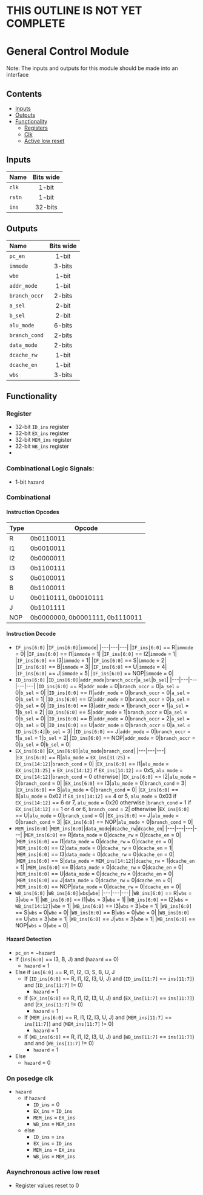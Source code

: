 # THIS OUTLINE IS NOT YET COMPLETE #

# General Control Module #
Note: The inputs and outputs for this module should be made into an interface

## Contents
* [Inputs](#inputs)
* [Outputs](#outputs)
* [Functionality](#functionality)
  * [Registers](#registers)
  * [Clk](#on-posedge-clk)
  * [Active low reset](#asynchronous-active-low-reset)

## Inputs
|Name|Bits wide|
|:---|:---:|
|```clk```|1-bit|
|```rstn```|1-bit|
|```ins```|32-bits|

## Outputs
|Name|Bits wide|
|:---|:---:|
|```pc_en```|1-bit|
|```immode```|3-bits|
|```wbe```|1-bit|
|```addr_mode```|1-bit|
|```branch_occr```|2-bits|
|```a_sel```|2-bit|
|```b_sel```|2-bit|
|```alu_mode```|6-bits|
|```branch_cond```|2-bits|
|```data_mode```|2-bits|
|```dcache_rw```|1-bit|
|```dcache_en```|1-bit|
|```wbs```|3-bits|

## Functionality
### Register
  - 32-bit ```ID_ins``` register
  - 32-bit ```EX_ins``` register
  - 32-bit ```MEM_ins``` register
  - 32-bit ```WB_ins``` register
  - 
### **Combinational Logic Signals:**
  - 1-bit ```hazard```
    
### Combinational

#### Instruction Opcodes

|Type|Opcode|
|---|---|
|R|0b0110011|
|I1|0b0010011|
|I2|0b0000011|
|I3|0b1100111|
|S|0b0100011|
|B|0b1100011|
|U|0b0110111, 0b0010111|
|J|0b1101111|
|NOP|0b0000000, 0b0001111, 0b1110011|
  
#### Instruction Decode
- ```IF_ins[6:0]```
    |```IF_ins[6:0]```|```immode```|
    |---|---|---|
    |```IF_ins[6:0]``` == R|```immode``` = 0|
    |```IF_ins[6:0]``` == I1|```immode``` = 1|
    |```IF_ins[6:0]``` == I2|```immode``` = 1|
    |```IF_ins[6:0]``` == I3|```immode``` = 1|
    |```IF_ins[6:0]``` == S|```immode``` = 2|
    |```IF_ins[6:0]``` == B|```immode``` = 3|
    |```IF_ins[6:0]``` == U|```immode``` = 4|
    |```IF_ins[6:0]``` == J|```immode``` = 5|
    |```IF_ins[6:0]``` == NOP|```immode``` = 0|
- ```ID_ins[6:0]```
    |```ID_ins[6:0]```|```addr_mode```|```branch_occr```|```a_sel```|```b_sel```|
    |---|---|---|---|---|
    |```ID_ins[6:0]``` == R|```addr_mode``` = 0|```branch_occr``` = 0|```a_sel``` = 0|```b_sel``` = 0|
    |```ID_ins[6:0]``` == I1|```addr_mode``` = 0|```branch_occr``` = 0|```a_sel``` = 0|```b_sel``` = 1|
    |```ID_ins[6:0]``` == I2|```addr_mode``` = 0|```branch_occr``` = 0|```a_sel``` = 0|```b_sel``` = 0|
    |```ID_ins[6:0]``` == I3|```addr_mode``` = 1|```branch_occr``` = 1|```a_sel``` = 1|```b_sel``` = 2|
    |```ID_ins[6:0]``` == S|```addr_mode``` = 1|```branch_occr``` = 0|```a_sel``` = 0|```b_sel``` = 0|
    |```ID_ins[6:0]``` == B|```addr_mode``` = 0|```branch_occr``` = 2|```a_sel``` = 0|```b_sel``` = 0|
    |```ID_ins[6:0]``` == U|```addr_mode``` = 0|```branch_occr``` = 0|```a_sel``` = ```ID_ins[5:4]```|```b_sel``` = 3|
    |```ID_ins[6:0]``` == J|```addr_mode``` = 0|```branch_occr``` = 1|```a_sel``` = 1|```b_sel``` = 2|
    |```ID_ins[6:0]``` == NOP|```addr_mode``` = 0|```branch_occr``` = 0|```a_sel``` = 0|```b_sel``` = 0|
- ```EX_ins[6:0]```
    |```EX_ins[6:0]```|```alu_mode```|```branch_cond```|
    |---|---|---|
    |```EX_ins[6:0]``` == R|```alu_mode``` = ```EX_ins[31:25]``` + ```EX_ins[14:12]```|```branch_cond``` = 0|
    |```EX_ins[6:0]``` == I1|```alu_mode``` = ```EX_ins[31:25]``` + ```EX_ins[14:12]``` if ```EX_ins[14:12]``` == 0x5, ```alu_mode``` = ```EX_ins[14:12]```|```branch_cond``` = 0 otherwise|
    |```EX_ins[6:0]``` == I2|```alu_mode``` = 0|```branch_cond``` = 0|
    |```EX_ins[6:0]``` == I3|```alu_mode``` = 0|```branch_cond``` = 3|
    |```EX_ins[6:0]``` == S|```alu_mode``` = 0|```branch_cond``` = 0|
    |```EX_ins[6:0]``` == B|```alu_mode``` = 0x02 if ```EX_ins[14:12]``` == 4 or 5, ```alu_mode``` = 0x03 if ```EX_ins[14:12]``` == 6 or 7, ```alu_mode``` = 0x20 otherwise |```branch_cond``` = 1 if ```EX_ins[14:12]``` == 1 or 4 or 6,  ```branch_cond``` = 2| otherwise
    |```EX_ins[6:0]``` == U|```alu_mode``` = 0|```branch_cond``` = 0|
    |```EX_ins[6:0]``` == J|```alu_mode``` = 0|```branch_cond``` = 3|
    |```EX_ins[6:0]``` == NOP|```alu_mode``` = 0|```branch_cond``` = 0|
- ```MEM_ins[6:0]```
    |```MEM_ins[6:0]```|```data_mode```|```dcache_rw```|```dcache_en```|
    |---|---|---|---|
    |```MEM_ins[6:0]``` == R|```data_mode``` = 0|```dcache_rw``` = 0|```dcache_en``` = 0|
    |```MEM_ins[6:0]``` == I1|```data_mode``` = 0|```dcache_rw``` = 0|```dcache_en``` = 0|
    |```MEM_ins[6:0]``` == I2|```data_mode``` = 0|```dcache_rw``` = 0|```dcache_en``` = 1|
    |```MEM_ins[6:0]``` == I3|```data_mode``` = 0|```dcache_rw``` = 0|```dcache_en``` = 0|
    |```MEM_ins[6:0]``` == S|```data_mode``` = ```MEM_ins[14:12]```|```dcache_rw``` = 1|```dcache_en``` = 1|
    |```MEM_ins[6:0]``` == B|```data_mode``` = 0|```dcache_rw``` = 0|```dcache_en``` = 0|
    |```MEM_ins[6:0]``` == U|```data_mode``` = 0|```dcache_rw``` = 0|```dcache_en``` = 0|
    |```MEM_ins[6:0]``` == J|```data_mode``` = 0|```dcache_rw``` = 0|```dcache_en``` = 0|
    |```MEM_ins[6:0]``` == NOP|```data_mode``` = 0|```dcache_rw``` = 0|```dcache_en``` = 0|
- ```WB_ins[6:0]```
    |```WB_ins[6:0]```|```wbs```|```wbe```|
    |---|---|---|
    |```WB_ins[6:0]``` == R|```wbs``` = 3|```wbe``` = 1|
    |```WB_ins[6:0]``` == I1|```wbs``` = 3|```wbe``` = 1|
    |```WB_ins[6:0]``` == I2|```wbs``` = ```WB_ins[14:12]```|```wbe``` = 1|
    |```WB_ins[6:0]``` == I3|```wbs``` = 3|```wbe``` = 1|
    |```WB_ins[6:0]``` == S|```wbs``` = 0|```wbe``` = 0|
    |```WB_ins[6:0]``` == B|```wbs``` = 0|```wbe``` = 0|
    |```WB_ins[6:0]``` == U|```wbs``` = 3|```wbe``` = 1|
    |```WB_ins[6:0]``` == J|```wbs``` = 3|```wbe``` = 1|
    |```WB_ins[6:0]``` == NOP|```wbs``` = 0|```wbe``` = 0|

#### Hazard Detection
- ```pc_en``` = ~```hazard```
- If (```ins[6:0]``` == I3, B, J) and (```hazard``` == 0)
     - ```hazard``` = 1
- Else if ```ins[6:0]``` == R, I1, I2, I3, S, B, U, J
     - If (```ID_ins[6:0]``` == R, I1, I2, I3, U, J) and (```ID_ins[11:7]``` == ```ins[11:7]```) and (```ID_ins[11:7]``` != 0)
          - ```hazard``` = 1
     - If (```EX_ins[6:0]``` == R, I1, I2, I3, U, J) and (```EX_ins[11:7]``` == ```ins[11:7]```) and (```EX_ins[11:7]``` != 0)
          - ```hazard``` = 1
     - If (```MEM_ins[6:0]``` == R, I1, I2, I3, U, J) and (```MEM_ins[11:7]``` == ```ins[11:7]```) and (```MEM_ins[11:7]``` != 0)
          - ```hazard``` = 1
     - If (```WB_ins[6:0]``` == R, I1, I2, I3, U, J) and (```WB_ins[11:7]``` == ```ins[11:7]```) and and (```WB_ins[11:7]``` != 0)
          - ```hazard``` = 1
- Else
     - ```hazard``` = 0

### On posedge clk
- ```hazard```
   - if ```hazard```
        - ```ID_ins``` = 0
        - ```EX_ins``` = ```ID_ins```
        - ```MEM_ins``` = ```EX_ins```
        - ```WB_ins``` = ```MEM_ins```
   - else
        - ```ID_ins``` = ```ins```
        - ```EX_ins``` = ```ID_ins```
        - ```MEM_ins``` = ```EX_ins```
        - ```WB_ins``` = ```MEM_ins```
    
### Asynchronous active low reset
  - Register values reset to 0
